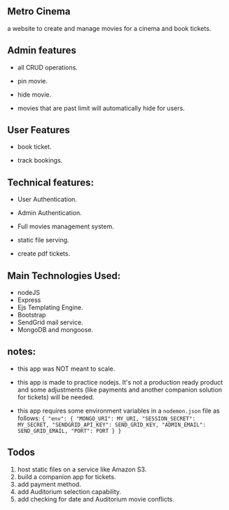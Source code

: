 ## Metro Cinema

a website to create and manage movies for a cinema and book tickets.

## Admin features

- all CRUD operations.

- pin movie.

- hide movie.

- movies that are past limit will automatically hide for users.

## User Features

- book ticket.

- track bookings.

## Technical features:

- User Authentication.

- Admin Authentication.

- Full movies management system.

- static file serving.

- create pdf tickets.

## Main Technologies Used:

- nodeJS
- Express
- Ejs Templating Engine.
- Bootstrap
- SendGrid mail service.
- MongoDB and mongoose.

## notes:

- this app was NOT meant to scale.

- this app is made to practice nodejs. It's not a production ready product and some adjustments (like payments and another companion solution for tickets) will be needed.

- this app requires some environment variables in a `nodemon.json` file as follows:
  `{ "env": { "MONGO_URI": MY_URI, "SESSION_SECRET": MY_SECRET, "SENDGRID_API_KEY": SEND_GRID_KEY, "ADMIN_EMAIL": SEND_GRID_EMAIL, "PORT": PORT } }`

## Todos

1. host static files on a service like Amazon S3.
2. build a companion app for tickets.
3. add payment method.
4. add Auditorium selection capability.
5. add checking for date and Auditorium movie conflicts.
